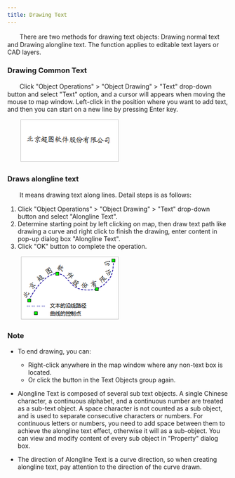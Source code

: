```yaml
---
title: Drawing Text
---
```



　　There are two methods for drawing text objects: Drawing normal text and Drawing alongline text. The function applies to editable text layers or CAD layers.


### Drawing Common Text

　　Click "Object Operations" > "Object Drawing" > "Text" drop-down button and select "Text" option, and a cursor will appears when moving the mouse to map window. Left-click in the position where you want to add text, and then you can start on a new line by pressing Enter key.

　　![](img/drawText.png)

### Draws alongline text

　　It means drawing text along lines. Detail steps is as follows:
1. Click "Object Operations" > "Object Drawing" > "Text" drop-down button and select "Alongline Text".
2. Determine starting point by left clicking on map, then draw text path like drawing a curve and right click to finish the drawing, enter content in pop-up dialog box "Alongline Text".
3. Click "OK" button to complete the operation.

　　![](img/drawAlongLintText.png)

### Note

- To end drawing, you can:
    -   Right-click anywhere in the map window where any non-text box is located.
    -   Or click the button in the Text Objects group again.

- Alongline Text is composed of several sub text objects. A single Chinese character, a continuous alphabet, and a continuous number are treated as a sub-text object. A space character is not counted as a sub object, and is used to separate consecutive characters or numbers. For continuous letters or numbers, you need to add space between them to achieve the alongline text effect, otherwise it will as a sub-object. You can view and modify content of every sub object in "Property" dialog box.
- The direction of Alongline Text is a curve direction, so when creating alongline text, pay attention to the direction of the curve drawn.

